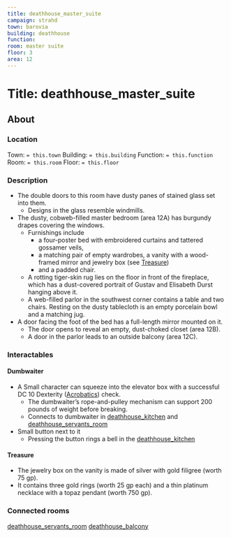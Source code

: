 ```yaml
---
title: deathhouse_master_suite
campaign: strahd
town: barovia
building: deathhouse
function: 
room: master suite
floor: 3
area: 12
---
```

# Title: deathhouse_master_suite
## About
### Location
Town: `= this.town`
Building: `= this.building`
Function: `= this.function`
Room: `= this.room`
Floor: `= this.floor` 
### Description
- The double doors to this room have dusty panes of stained glass set into them.
	- Designs in the glass resemble windmills.
- The dusty, cobweb-filled master bedroom (area 12A) has burgundy drapes covering the windows.
	- Furnishings include 
		- a four-poster bed with embroidered curtains and tattered gossamer veils,
		- a matching pair of empty wardrobes, a vanity with a wood-framed mirror and jewelry box (see [Treasure](#Treasure))
		- and a padded chair. 
	- A rotting tiger-skin rug lies on the floor in front of the fireplace, which has a dust-covered portrait of Gustav and Elisabeth Durst hanging above it. 
	- A web-filled parlor in the southwest corner contains a table and two chairs. Resting on the dusty tablecloth is an empty porcelain bowl and a matching jug.
- A door facing the foot of the bed has a full-length mirror mounted on it.
	- The door opens to reveal an empty, dust-choked closet (area 12B). 
	- A door in the parlor leads to an outside balcony (area 12C).
### Interactables
#### Dumbwaiter
- A Small character can squeeze into the elevator box with a successful DC 10 Dexterity ([Acrobatics](https://www.dndbeyond.com/compendium/rules/basic-rules/using-ability-scores#Acrobatics)) check.
	- The dumbwaiter’s rope-and-pulley mechanism can support 200 pounds of weight before breaking.
	- Connects to dumbwaiter in [deathhouse_kitchen](floor1/deathhouse_kitchen.md) and [deathhouse_servants_room](../floor2/deathhouse_servants_room.md)
- Small button next to it
	- Pressing the button rings a bell in the [deathhouse_kitchen](floor1/deathhouse_kitchen.md)
#### Treasure
- The jewelry box on the vanity is made of silver with gold filigree (worth 75 gp). 
- It contains three gold rings (worth 25 gp each) and a thin platinum necklace with a topaz pendant (worth 750 gp).
### Connected rooms
[deathhouse_servants_room](../floor2/deathhouse_servants_room.md)
[deathhouse_balcony](floor3/deathhouse_balcony.md)